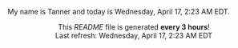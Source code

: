 My name is Tanner and today is Wednesday, April 17, 2:23 AM EDT.

<p align="center">This <i>README</i> file is generated <b>every 3 hours</b>!</br>Last refresh: Wednesday, April 17, 2:23 AM EDT<br /></p>
